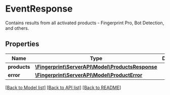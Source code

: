 # EventResponse
Contains results from all activated products - Fingerprint Pro, Bot Detection, and others.


## Properties
Name | Type | Description | Notes
------------ | ------------- | ------------- | -------------
**products** | [**\Fingerprint\ServerAPI\Model\ProductsResponse**](ProductsResponse.md) |  | 
**error** | [**\Fingerprint\ServerAPI\Model\ProductError**](ProductError.md) |  | [optional] 

[[Back to Model list]](../../README.md#documentation-for-models) [[Back to API list]](../../README.md#documentation-for-api-endpoints) [[Back to README]](../../README.md)

